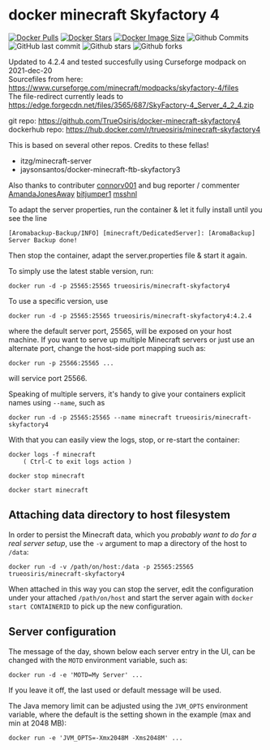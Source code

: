 # docker minecraft Skyfactory 4

[![Docker Pulls](https://badgen.net/docker/pulls/trueosiris/minecraft-skyfactory4?icon=docker&label=pulls)](https://hub.docker.com/r/trueosiris/minecraft-skyfactory4/) 
[![Docker Stars](https://badgen.net/docker/stars/trueosiris/minecraft-skyfactory4?icon=docker&label=stars)](https://hub.docker.com/r/trueosiris/minecraft-skyfactory4/) 
[![Docker Image Size](https://badgen.net/docker/size/trueosiris/minecraft-skyfactory4?icon=docker&label=image%20size)](https://hub.docker.com/r/trueosiris/minecraft-skyfactory4/) 
![Github Commits](https://badgen.net/github/commits/trueosiris/docker-minecraft-skyfactory4?icon=github&label=commits&cache=600s) 
![GitHub last commit](https://badgen.net/github/last-commit/trueosiris/docker-minecraft-skyfactory4?icon=github&label=last%20commit&cache=600s) 
![Github stars](https://badgen.net/github/stars/trueosiris/docker-minecraft-skyfactory4?icon=github&label=stars&cache=600s) 
![Github forks](https://badgen.net/github/forks/trueosiris/docker-minecraft-skyfactory4?icon=github&label=forks&cache=600s)

Updated to 4.2.4 and tested succesfully using Curseforge modpack on 2021-dec-20<br>
Sourcefiles from here: https://www.curseforge.com/minecraft/modpacks/skyfactory-4/files<br>
The file-redirect currently leads to https://edge.forgecdn.net/files/3565/687/SkyFactory-4_Server_4_2_4.zip

git repo: https://github.com/TrueOsiris/docker-minecraft-skyfactory4<br>
dockerhub repo: https://hub.docker.com/r/trueosiris/minecraft-skyfactory4
    
This is based on several other repos. Credits to these fellas! <br>
- itzg/minecraft-server<br>
- jaysonsantos/docker-minecraft-ftb-skyfactory3

Also thanks to contributer [connorv001](https://github.com/connorv001) and bug reporter / commenter [AmandaJonesAway](https://github.com/AmandaJonesAway) [bitjumper1](https://github.com/bitjumper1) [msshnl](https://github.com/msshnl)

To adapt the server properties, run the container & let it fully install until you see the line

    [Aromabackup-Backup/INFO] [minecraft/DedicatedServer]: [AromaBackup] Server Backup done!

Then stop the container, adapt the server.properties file & start it again.

To simply use the latest stable version, run:

    docker run -d -p 25565:25565 trueosiris/minecraft-skyfactory4
    
To use a specific version, use 
  
    docker run -d -p 25565:25565 trueosiris/minecraft-skyfactory4:4.2.4

where the default server port, 25565, will be exposed on your host machine. If you want to serve up multiple Minecraft servers or just use an alternate port, change the host-side port mapping such as:

    docker run -p 25566:25565 ...

will service port 25566.

Speaking of multiple servers, it's handy to give your containers explicit names using `--name`, such as

    docker run -d -p 25565:25565 --name minecraft trueosiris/minecraft-skyfactory4

With that you can easily view the logs, stop, or re-start the container:

    docker logs -f minecraft
        ( Ctrl-C to exit logs action )

    docker stop minecraft

    docker start minecraft


## Attaching data directory to host filesystem

In order to persist the Minecraft data, which you *probably want to do for a real server setup*, use the `-v` argument to map a directory of the host to ``/data``:

    docker run -d -v /path/on/host:/data -p 25565:25565 trueosiris/minecraft-skyfactory4

When attached in this way you can stop the server, edit the configuration under your attached ``/path/on/host`` and start the server again with `docker start CONTAINERID` to pick up the new configuration.


## Server configuration

The message of the day, shown below each server entry in the UI, can be changed with the `MOTD` environment variable, such as:

    docker run -d -e 'MOTD=My Server' ...

If you leave it off, the last used or default message will be used.

The Java memory limit can be adjusted using the `JVM_OPTS` environment variable, where the default is the setting shown in the example (max and min at 2048 MB):

    docker run -e 'JVM_OPTS=-Xmx2048M -Xms2048M' ...
